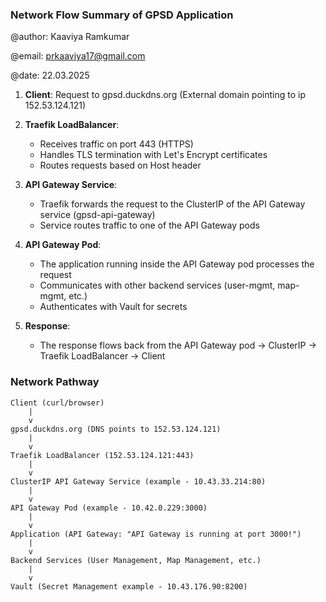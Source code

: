 ### Network Flow Summary of GPSD Application
@author: Kaaviya Ramkumar

@email: prkaaviya17@gmail.com

@date: 22.03.2025


1. **Client**: Request to gpsd.duckdns.org (External domain pointing to ip 152.53.124.121)

2. **Traefik LoadBalancer**: 
   - Receives traffic on port 443 (HTTPS)
   - Handles TLS termination with Let's Encrypt certificates
   - Routes requests based on Host header

3. **API Gateway Service**:
   - Traefik forwards the request to the ClusterIP of the API Gateway service (gpsd-api-gateway)
   - Service routes traffic to one of the API Gateway pods

4. **API Gateway Pod**:
   - The application running inside the API Gateway pod processes the request
   - Communicates with other backend services (user-mgmt, map-mgmt, etc.)
   - Authenticates with Vault for secrets

5. **Response**:
   - The response flows back from the API Gateway pod → ClusterIP → Traefik LoadBalancer → Client

### Network Pathway

```
Client (curl/browser)
    |
    v
gpsd.duckdns.org (DNS points to 152.53.124.121)
    |
    v
Traefik LoadBalancer (152.53.124.121:443)
    |
    v
ClusterIP API Gateway Service (example - 10.43.33.214:80)
    |
    v
API Gateway Pod (example - 10.42.0.229:3000)
    |
    v
Application (API Gateway: "API Gateway is running at port 3000!")
    |
    v
Backend Services (User Management, Map Management, etc.)
    |
    v
Vault (Secret Management example - 10.43.176.90:8200)
```
